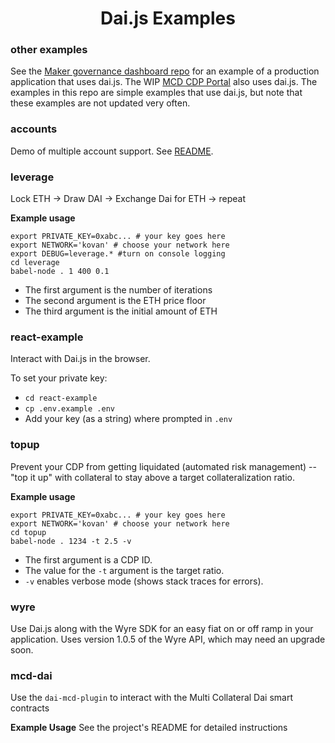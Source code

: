 <h1 align="center">
  Dai.js Examples
</h1>

### other examples

See the [Maker governance dashboard repo](https://github.com/makerdao/governance-dashboard) for an example of a production application that uses dai.js.
The WIP [MCD CDP Portal](https://github.com/makerdao/mcd-cdp-portal) also uses dai.js.
The examples in this repo are simple examples that use dai.js, but note that these examples are not updated very often.

### accounts

Demo of multiple account support. See [README](https://github.com/makerdao/integration-examples/blob/master/accounts/README.md).

### leverage

Lock ETH -> Draw DAI -> Exchange Dai for ETH -> repeat

__Example usage__
```shell
export PRIVATE_KEY=0xabc... # your key goes here
export NETWORK='kovan' # choose your network here
export DEBUG=leverage.* #turn on console logging
cd leverage
babel-node . 1 400 0.1
```
* The first argument is the number of iterations
* The second argument is the ETH price floor
* The third argument is the initial amount of ETH

### react-example

Interact with Dai.js in the browser.

To set your private key:
* `cd react-example`
* `cp .env.example .env`
* Add your key (as a string) where prompted in `.env`


### topup

Prevent your CDP from getting liquidated (automated risk management) -- "top it up" with collateral to stay above a target collateralization ratio.

__Example usage__
```shell
export PRIVATE_KEY=0xabc... # your key goes here
export NETWORK='kovan' # choose your network here
cd topup
babel-node . 1234 -t 2.5 -v
```
* The first argument is a CDP ID.
* The value for the `-t` argument is the target ratio.
* `-v` enables verbose mode (shows stack traces for errors).

### wyre

Use Dai.js along with the Wyre SDK for an easy fiat on or off ramp in your application.
Uses version 1.0.5 of the Wyre API, which may need an upgrade soon.

### mcd-dai
Use the `dai-mcd-plugin` to interact with the Multi Collateral Dai smart contracts


__Example Usage__
See the project's README for detailed instructions
